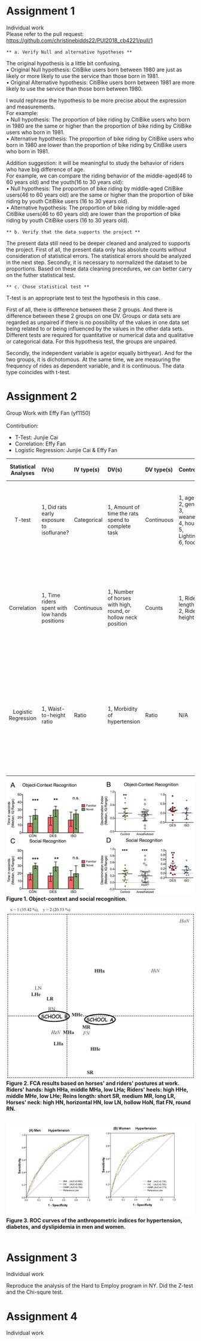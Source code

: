 # Assignment 1
Individual work<br>
Please refer to the pull request: https://github.com/christinebidds22/PUI2018_cb4221/pull/1

	** a. Verify Null and alternative hypotheses **
The original hypothesis is a little bit confusing. <br>
	• Original Null hypothesis: CitiBike users born between 1980 are just as likely or more likely to use the service than those born in 1981.<br>
	• Original Alternative hypothesis: CitiBike users born between 1981 are more likely to use the service than those born between 1980. <br>

I would rephrase the hypothesis to be more precise about the expression and measurements. <br>
For example: <br>
	• Null hypothesis: The proportion of bike riding by CitiBike users who born in 1980 are the same or higher than the proportion of bike riding by CitiBike users who born in 1981.<br>
	• Alternative hypothesis: The proportion of bike riding by CitiBike users who born in 1980 are lower than the proportion of bike riding by CitiBike users who born in 1981.<br>

Addition suggestion: it will be meaningful to study the behavior of riders who have big difference of age. <br>
For example, we can compare the riding behavior of the middle-aged(46 to 60 years old) and the youth(16 to 30 years old):<br>
	• Null hypothesis: The proportion of bike riding by middle-aged CitiBike users(46 to 60 years old) are the same or higher than the proportion of bike riding by youth CitiBike users (16 to 30 years old).<br>
	• Alternative hypothesis: The proportion of bike riding by middle-aged CitiBike users(46 to 60 years old) are lower than the proportion of bike riding by youth CitiBike users (16 to 30 years old).<br>

	** b. Verify that the data supports the project **
The present data still need to be deeper cleaned and analyzed to supports the project. First of all, the present data only has absolute counts without consideration of statistical errors. The statistical errors should be analyzed in the next step. Secondly, it is necessary to normalized the dataset to be proportions. Based on these data cleaning precedures, we can better carry on the futher statistical test.<br>

	** c. Chose statistical test **
T-test is an appropriate test to test the hypothesis in this case.<br>

First of all, there is difference between these 2 groups. And there is difference between these 2 groups on one DV. Groups or data sets are regarded as unpaired if there is no possibility of the values in one data set being related to or being influenced by the values in the other data sets. Different tests are required for quantitative or numerical data and qualitative or categorical data. For this hypothesis test, the groups are unpaired. <br>

Secondly, the independent variable is age(or equally birthyear). And for the two groups, it is dichotomous. At the same time, we are measuring the frequency of rides as dependent variable, and it is continuous. The data type coincides with t-test.<br>


# Assignment 2
Group Work with Effy Fan (yf1150)<br><br>
Contirbution:
* T-Test: Junjie Cai
* Correlation: Effy Fan
* Logistic Regression: Junjie Cai & Effy Fan


| **Statistical Analyses**	|  **IV(s)**  |  **IV type(s)** |  **DV(s)**  |  **DV type(s)**  |  **Control Var** | **Control Var type**  | **Question to be answered** | **_H0_** | **alpha** | **link to paper**| 
|:----------:|:----------|:------------|:-------------|:-------------|:------------|:------------- |:------------------|:----:|:-------:|:-------|
T-test	| 1, Did rats early exposure to isoflurane? | Categorical | 1, Amount of time the rats spend to complete task| Continuous | 1, age <br>2, gender <br>3, weaned_age <br>4, housing_lab <br>5, Lighting_hours <br>6, food_supply| 1, continuous  2, categorical  3, continuous  4, categorical  5, continuous  6, continuous | Do the amount of time the isoflurane group spend to complete task significantly higher than control group| Time test group <= Time control group | 0.001 | [Early Exposure to Volatile Anesthetics Impairs Long-Term Associative Learning and Recognition Memory](https://journals.plos.org/plosone/article?id=10.1371/journal.pone.0105340) |
Correlation	| 1, Time riders spent with low hands positions | Continuous | 1, Number of horses with high, round, or hollow neck position| Counts | 1, Riders' rein length<br> 2, Riders' heel height | 1, Continuous 2, Continuous |	Number of horses with high, round, or hollow neck position when riders spent more time with low hands positions is significantly higher than the control group | Number of horses of test group <= Number of control group | 0.01 | [Human Direct Actions May Alter Animal Welfare, a Study on Horses (Equus caballus)](https://journals.plos.org/plosone/article?id=10.1371/journal.pone.0010257) |
Logistic Regression | 1, Waist-to-height ratio | Ratio | 1, Morbidity of hypertension | Ratio | N/A | N/A | Do the hypertension morbidity of people who has higher waist-to-height ratio(WHtR) significantly higher than the hypertension morbidity of people who has lower waist-to-height ratio(WHtR) | (Morbidity of WHtR≥0.5) <= (Morbidity WHtR <0.5) | 0.05 | [Waist-to-Height Ratio and Cardiovascular Risk Factors among Chinese Adults in Beijing](https://journals.plos.org/plosone/article?id=10.1371/journal.pone.0069298) |
  |||||||||

![Figure 1](journal.pone.0105340.g005.png)
**Figure 1.
Object-context and social recognition.**<br>  

![Figure 2](journal.pone.0010257.g002.png)
**Figure 2.
FCA results based on horses' and riders' postures at work.
Riders' hands: high HHa, middle MHa, low LHa; Riders' heels: high HHe, middle MHe, low LHe; Reins length: short SR, medium MR, long LR, Horses' neck: high HN, horizontal HN, low LN, hollow HoN, flat FN, round RN.**<br>  

![Figure 3](WHtR.png)
**Figure 3.
ROC curves of the anthropometric indices for hypertension, diabetes, and dyslipidemia in men and women.**<br>  

# Assignment 3
Individual work<br>

Reproduce the analysis of the Hard to Employ program in NY.
Did the Z-test and the Chi-squre test.

# Assignment 4
Individual work<br>
